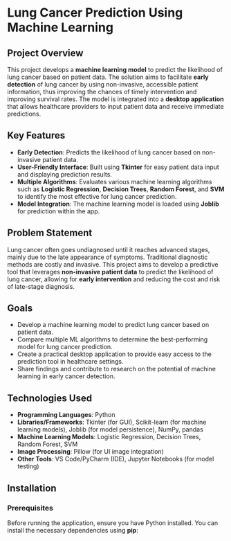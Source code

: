 # Lung Cancer Prediction Using Machine Learning

## Project Overview

This project develops a **machine learning model** to predict the likelihood of lung cancer based on patient data. The solution aims to facilitate **early detection** of lung cancer by using non-invasive, accessible patient information, thus improving the chances of timely intervention and improving survival rates. The model is integrated into a **desktop application** that allows healthcare providers to input patient data and receive immediate predictions.

## Key Features

- **Early Detection**: Predicts the likelihood of lung cancer based on non-invasive patient data.
- **User-Friendly Interface**: Built using **Tkinter** for easy patient data input and displaying prediction results.
- **Multiple Algorithms**: Evaluates various machine learning algorithms such as **Logistic Regression**, **Decision Trees**, **Random Forest**, and **SVM** to identify the most effective for lung cancer prediction.
- **Model Integration**: The machine learning model is loaded using **Joblib** for prediction within the app.

## Problem Statement

Lung cancer often goes undiagnosed until it reaches advanced stages, mainly due to the late appearance of symptoms. Traditional diagnostic methods are costly and invasive. This project aims to develop a predictive tool that leverages **non-invasive patient data** to predict the likelihood of lung cancer, allowing for **early intervention** and reducing the cost and risk of late-stage diagnosis.

## Goals

- Develop a machine learning model to predict lung cancer based on patient data.
- Compare multiple ML algorithms to determine the best-performing model for lung cancer prediction.
- Create a practical desktop application to provide easy access to the prediction tool in healthcare settings.
- Share findings and contribute to research on the potential of machine learning in early cancer detection.

## Technologies Used

- **Programming Languages**: Python
- **Libraries/Frameworks**: Tkinter (for GUI), Scikit-learn (for machine learning models), Joblib (for model persistence), NumPy, pandas
- **Machine Learning Models**: Logistic Regression, Decision Trees, Random Forest, SVM
- **Image Processing**: Pillow (for UI image integration)
- **Other Tools**: VS Code/PyCharm (IDE), Jupyter Notebooks (for model testing)

## Installation

### Prerequisites

Before running the application, ensure you have Python installed. You can install the necessary dependencies using **pip**:
